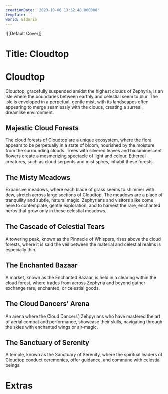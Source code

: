 ```yaml
---
creationDate: '2023-10-06 13:52:48.000000'
template: ''
world: Eldoria
---
```

![[Default Cover]]

# Title: Cloudtop

# Cloudtop

Cloudtop, gracefully suspended amidst the highest clouds of Zephyria, is an isle where the boundaries between earthly and celestial seem to blur. The isle is enveloped in a perpetual, gentle mist, with its landscapes often appearing to merge seamlessly with the clouds, creating a surreal, dreamlike environment.

## Majestic Cloud Forests
The cloud forests of Cloudtop are a unique ecosystem, where the flora appears to be perpetually in a state of bloom, nourished by the moisture from the surrounding clouds. Trees with silvered leaves and bioluminescent flowers create a mesmerizing spectacle of light and colour. Ethereal creatures, such as cloud serpents and mist spires, inhabit these forests.

## The Misty Meadows
Expansive meadows, where each blade of grass seems to shimmer with dew, stretch across large sections of Cloudtop. The meadows are a place of tranquility and subtle, natural magic. Zephyrians and visitors alike come here to contemplate, gentle exploration, and to harvest the rare, enchanted herbs that grow only in these celestial meadows.

## The Cascade of Celestial Tears
A towering peak, known as the Pinnacle of Whispers, rises above the cloud forests, where it is said the veil between the material and celestial realms is especially thin.

## The Enchanted Bazaar
A market, known as the Enchanted Bazaar, is held in a clearing within the cloud forest, where trades from across Zephyria and beyond gather exchange rare, enchanted, or celestial goods.

## The Cloud Dancers’ Arena
An arena where the Cloud Dancers’, Zehpyrians who have mastered the art of aerial combat and performance, showcase their skills, navigating through the skies with enchanted wings or air-magic.

## The Sanctuary of Serenity
A temple, known as the Sanctuary of Serenity, where the spiritual leaders of Cloudtop conduct ceremonies, offer guidance, and commune with celestial beings.

# Extras

